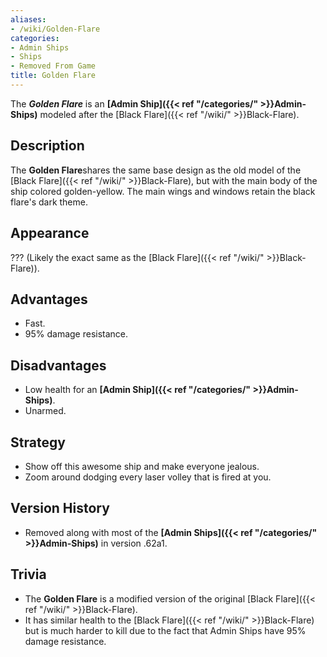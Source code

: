 ```yaml
---
aliases:
- /wiki/Golden-Flare
categories:
- Admin Ships
- Ships
- Removed From Game
title: Golden Flare
---
```


The **_Golden Flare_** is an **[Admin Ship]({{< ref "/categories/" >}}Admin-Ships)** modeled after the [Black Flare]({{< ref "/wiki/" >}}Black-Flare).

## Description

The **Golden Flare**shares the same base design as the old model of the [Black Flare]({{< ref "/wiki/" >}}Black-Flare), but with the main body of the ship colored golden-yellow. The main wings and windows retain the black flare's dark theme.

## Appearance

??? (Likely the exact same as the [Black Flare]({{< ref "/wiki/" >}}Black-Flare)).

## Advantages

- Fast.
- 95% damage resistance.

## Disadvantages

- Low health for an **[Admin Ship]({{< ref "/categories/" >}}Admin-Ships)**.
- Unarmed.

## Strategy

- Show off this awesome ship and make everyone jealous.
- Zoom around dodging every laser volley that is fired at you.

## Version History 

- Removed along with most of the **[Admin Ships]({{< ref "/categories/" >}}Admin-Ships)** in version .62a1.

## Trivia

- The **Golden Flare** is a modified version of the original [Black Flare]({{< ref "/wiki/" >}}Black-Flare).
- It has similar health to the [Black Flare]({{< ref "/wiki/" >}}Black-Flare) but is much harder to kill due to the fact that Admin Ships have 95% damage resistance.